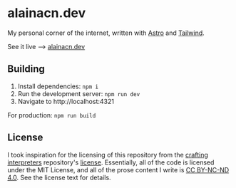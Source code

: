 # alainacn.dev

My personal corner of the internet, written with [Astro](https://astro.build) and [Tailwind](https://tailwindcss.com).

See it live --> [alainacn.dev](https://alainacn.dev)

## Building

1. Install dependencies: `npm i`
2. Run the development server: `npm run dev`
3. Navigate to http://localhost:4321

For production: `npm run build`

## License

I took inspiration for the licensing of this repository from the [crafting interpreters](https://github.com/munificent/craftinginterpreters) repository's [license](https://github.com/munificent/craftinginterpreters/blob/master/LICENSE). Essentially, all of the code is licensed under the MIT License, and all of the prose content I write is [CC BY-NC-ND 4.0](https://creativecommons.org/licenses/by-nc-nd/4.0/). See the license text for details.
